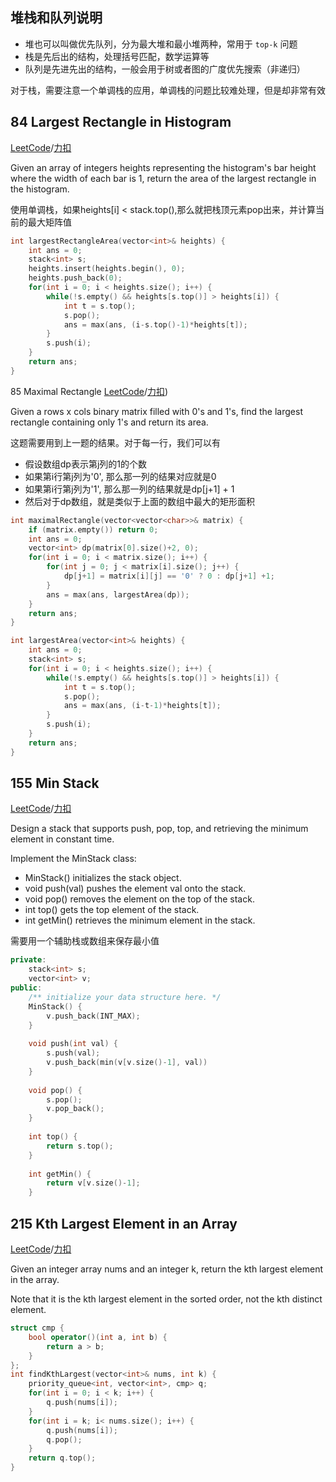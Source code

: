 堆栈和队列说明
--------------------
- 堆也可以叫做优先队列，分为最大堆和最小堆两种，常用于 `top-k` 问题
- 栈是先后出的结构，处理括号匹配，数学运算等
- 队列是先进先出的结构，一般会用于树或者图的广度优先搜索（非递归）

对于栈，需要注意一个单调栈的应用，单调栈的问题比较难处理，但是却非常有效


84 Largest Rectangle in Histogram
------------------
[LeetCode](https://leetcode.com/problems/largest-rectangle-in-histogram)/[力扣](https://leetcode-cn.com/problems/largest-rectangle-in-histogram)

Given an array of integers heights representing the histogram's bar height where the width of each bar is 1, return the area of the largest rectangle in the histogram.

使用单调栈，如果heights[i] < stack.top(),那么就把栈顶元素pop出来，并计算当前的最大矩阵值

```c++
int largestRectangleArea(vector<int>& heights) {
    int ans = 0;
    stack<int> s;
    heights.insert(heights.begin(), 0);
    heights.push_back(0);
    for(int i = 0; i < heights.size(); i++) {
        while(!s.empty() && heights[s.top()] > heights[i]) {
            int t = s.top();
            s.pop();
            ans = max(ans, (i-s.top()-1)*heights[t]);
        }
        s.push(i);
    }
    return ans;
}
```

85 Maximal Rectangle
[LeetCode](https://leetcode.com/problems/maximal-rectangle)/[力扣](https://leetcode-cn.com/problems/maximal-rectangle))

Given a rows x cols binary matrix filled with 0's and 1's, find the largest rectangle containing only 1's and return its area. 

这题需要用到上一题的结果。对于每一行，我们可以有

- 假设数组dp表示第j列的1的个数
- 如果第i行第j列为'0', 那么那一列的结果对应就是0
- 如果第i行第j列为'1', 那么那一列的结果就是dp[j+1] + 1
- 然后对于dp数组，就是类似于上面的数组中最大的矩形面积

```c++
int maximalRectangle(vector<vector<char>>& matrix) {
    if (matrix.empty()) return 0;
    int ans = 0;
    vector<int> dp(matrix[0].size()+2, 0);
    for(int i = 0; i < matrix.size(); i++) {
        for(int j = 0; j < matrix[i].size(); j++) {
            dp[j+1] = matrix[i][j] == '0' ? 0 : dp[j+1] +1;
        }
        ans = max(ans, largestArea(dp));
    }
    return ans;
}

int largestArea(vector<int>& heights) {
    int ans = 0;
    stack<int> s;
    for(int i = 0; i < heights.size(); i++) {
        while(!s.empty() && heights[s.top()] > heights[i]) {
            int t = s.top();
            s.pop();
            ans = max(ans, (i-t-1)*heights[t]);
        }
        s.push(i);
    }
    return ans;
}
```

155 Min Stack
---------------------
[LeetCode](https://leetcode.com/problems/min-stack)/[力扣](https://leetcode-cn.com/problems/min-stack)

Design a stack that supports push, pop, top, and retrieving the minimum element in constant time. 

Implement the MinStack class: 
- MinStack() initializes the stack object. 
- void push(val) pushes the element val onto the stack. 
- void pop() removes the element on the top of the stack. 
- int top() gets the top element of the stack. 
- int getMin() retrieves the minimum element in the stack. 

需要用一个辅助栈或数组来保存最小值

```c++
private:
    stack<int> s;
    vector<int> v;
public:
    /** initialize your data structure here. */
    MinStack() {
        v.push_back(INT_MAX);
    }
    
    void push(int val) {
        s.push(val);
        v.push_back(min(v[v.size()-1], val))
    }
    
    void pop() {
        s.pop();
        v.pop_back();
    }
    
    int top() {
        return s.top();
    }
    
    int getMin() {
        return v[v.size()-1];
    }
```

215 Kth Largest Element in an Array
------------------------
[LeetCode](https://leetcode.com/problems/kth-largest-element-in-an-array)/[力扣](https://leetcode-cn.com/problems/kth-largest-element-in-an-array)

Given an integer array nums and an integer k, return the kth largest element in the array. 

Note that it is the kth largest element in the sorted order, not the kth distinct element. 

```c++
struct cmp {
    bool operator()(int a, int b) {
        return a > b;
    }
};
int findKthLargest(vector<int>& nums, int k) {
    priority_queue<int, vector<int>, cmp> q;
    for(int i = 0; i < k; i++) {
        q.push(nums[i]);
    }
    for(int i = k; i< nums.size(); i++) {
        q.push(nums[i]);
        q.pop();
    }
    return q.top();
}
```
